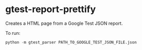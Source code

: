 # gtest-report-prettify
Creates a HTML page from a Google Test JSON report.

To run:
```python
python -m gtest_parser PATH_TO_GOOGLE_TEST_JSON_FILE.json
```
